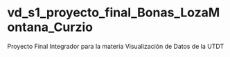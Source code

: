 # vd_s1_proyecto_final_Bonas_LozaMontana_Curzio
Proyecto Final Integrador para la materia Visualización de Datos de la UTDT
